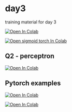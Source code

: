 # day3
training material for day 3


[![Open In Colab](https://colab.research.google.com/assets/colab-badge.svg)](https://colab.research.google.com/github/sje30/day3/blob/master/test.ipynb)



[![Open sigmoid torch In Colab](https://colab.research.google.com/assets/colab-badge.svg)](https://colab.research.google.com/github/sje30/day3/blob/master/sigmoid_torch.ipynb)


## Q2 - perceptron


[![Open In Colab](https://colab.research.google.com/assets/colab-badge.svg)](https://colab.research.google.com/github/sje30/day3/blob/master/per_rosenblatt_broken.ipynb)



## Pytorch examples

[![Open In Colab](https://colab.research.google.com/assets/colab-badge.svg)](https://colab.research.google.com/github/sje30/day3/blob/master/sigmoid_torch.ipynb)

[![Open In Colab](https://colab.research.google.com/assets/colab-badge.svg)](https://colab.research.google.com/github/sje30/day3/blob/master/xor_torch.ipynb)
